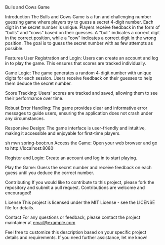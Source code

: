 Bulls and Cows Game

Introduction
The Bulls and Cows Game is a fun and challenging number guessing game where players try to guess a secret 4-digit number. Each digit in the secret number is unique. Players receive feedback in the form of "bulls" and "cows" based on their guesses. A "bull" indicates a correct digit in the correct position, while a "cow" indicates a correct digit in the wrong position. The goal is to guess the secret number with as few attempts as possible.

Features
User Registration and Login: Users can create an account and log in to play the game. This ensures that scores are tracked individually.

Game Logic: The game generates a random 4-digit number with unique digits for each session. Users receive feedback on their guesses to help them deduce the secret number.

Score Tracking: Users' scores are tracked and saved, allowing them to see their performance over time.

Robust Error Handling: The game provides clear and informative error messages to guide users, ensuring the application does not crash under any circumstances.

Responsive Design: The game interface is user-friendly and intuitive, making it accessible and enjoyable for first-time players.

sh
mvn spring-boot:run
Access the Game: Open your web browser and go to http://localhost:8080

Register and Login: Create an account and log in to start playing.

Play the Game: Guess the secret number and receive feedback on each guess until you deduce the correct number.

Contributing
If you would like to contribute to this project, please fork the repository and submit a pull request. Contributions are welcome and encouraged!

License
This project is licensed under the MIT License - see the LICENSE file for details.

Contact
For any questions or feedback, please contact the project maintainer at email@example.com.

Feel free to customize this description based on your specific project details and requirements. If you need further assistance, let me know!
